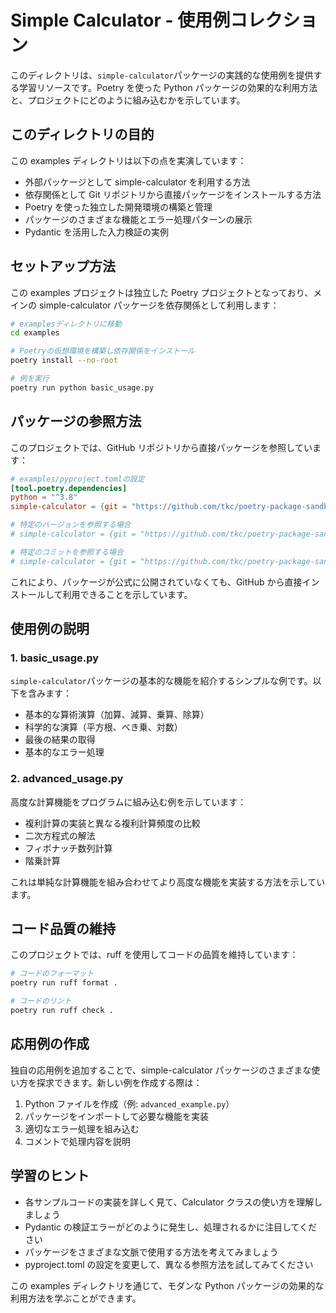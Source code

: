 # Simple Calculator - 使用例コレクション

このディレクトリは、`simple-calculator`パッケージの実践的な使用例を提供する学習リソースです。Poetry を使った Python パッケージの効果的な利用方法と、プロジェクトにどのように組み込むかを示しています。

## このディレクトリの目的

この examples ディレクトリは以下の点を実演しています：

- 外部パッケージとして simple-calculator を利用する方法
- 依存関係として Git リポジトリから直接パッケージをインストールする方法
- Poetry を使った独立した開発環境の構築と管理
- パッケージのさまざまな機能とエラー処理パターンの展示
- Pydantic を活用した入力検証の実例

## セットアップ方法

この examples プロジェクトは独立した Poetry プロジェクトとなっており、メインの simple-calculator パッケージを依存関係として利用します：

```bash
# examplesディレクトリに移動
cd examples

# Poetryの仮想環境を構築し依存関係をインストール
poetry install --no-root

# 例を実行
poetry run python basic_usage.py
```

## パッケージの参照方法

このプロジェクトでは、GitHub リポジトリから直接パッケージを参照しています：

```toml
# examples/pyproject.tomlの設定
[tool.poetry.dependencies]
python = "^3.8"
simple-calculator = {git = "https://github.com/tkc/poetry-package-sandbox.git"}

# 特定のバージョンを参照する場合
# simple-calculator = {git = "https://github.com/tkc/poetry-package-sandbox.git", tag = "v0.0.1"}

# 特定のコミットを参照する場合
# simple-calculator = {git = "https://github.com/tkc/poetry-package-sandbox.git", rev = "コミットハッシュ"}
```

これにより、パッケージが公式に公開されていなくても、GitHub から直接インストールして利用できることを示しています。

## 使用例の説明

### 1. basic_usage.py

`simple-calculator`パッケージの基本的な機能を紹介するシンプルな例です。以下を含みます：

- 基本的な算術演算（加算、減算、乗算、除算）
- 科学的な演算（平方根、べき乗、対数）
- 最後の結果の取得
- 基本的なエラー処理

### 2. advanced_usage.py

高度な計算機能をプログラムに組み込む例を示しています：

- 複利計算の実装と異なる複利計算頻度の比較
- 二次方程式の解法
- フィボナッチ数列計算
- 階乗計算

これは単純な計算機能を組み合わせてより高度な機能を実装する方法を示しています。

## コード品質の維持

このプロジェクトでは、ruff を使用してコードの品質を維持しています：

```bash
# コードのフォーマット
poetry run ruff format .

# コードのリント
poetry run ruff check .
```

## 応用例の作成

独自の応用例を追加することで、simple-calculator パッケージのさまざまな使い方を探求できます。新しい例を作成する際は：

1. Python ファイルを作成（例: `advanced_example.py`）
2. パッケージをインポートして必要な機能を実装
3. 適切なエラー処理を組み込む
4. コメントで処理内容を説明

## 学習のヒント

- 各サンプルコードの実装を詳しく見て、Calculator クラスの使い方を理解しましょう
- Pydantic の検証エラーがどのように発生し、処理されるかに注目してください
- パッケージをさまざまな文脈で使用する方法を考えてみましょう
- pyproject.toml の設定を変更して、異なる参照方法を試してみてください

この examples ディレクトリを通じて、モダンな Python パッケージの効果的な利用方法を学ぶことができます。
